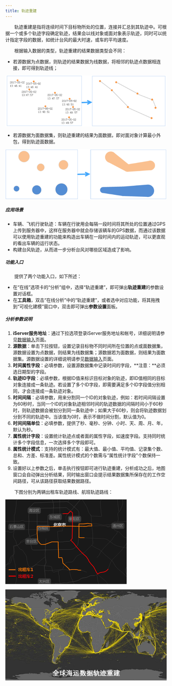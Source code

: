 ```yaml
---
title: 轨迹重建
---
```


　　轨迹重建是指将连续时间下目标物所处的位置，连接并汇总到其轨迹中。可根据一个或多个轨迹字段确定轨迹，结果会以线对象或面对象表示轨迹，同时可以统计指定字段的数据，如统计台风的最大时速，或车的平均速度。

　　根据输入数据的类型，轨迹重建的结果数据类型会不同：

- 若源数据为点数据，则轨迹的结果数据为线数据，将相邻的轨迹点数据相连接，即可得到轨迹线；

![](img/ReconStructtracks_line.png)

- 若源数据为面数据集，则轨迹重建的结果为面数据，即对面对象计算最小外包，得到轨迹面数据。

![](img/ReconStructtracks_Polygon.png)

##### 应用场景

- 车辆、飞机行驶轨迹：车辆在行驶用会每隔一段时间将其所处的位置通过GPS上传到服务器中，这样在服务器中就会存储该辆车的GPS数据，而通过该数据可以使用轨迹重建的功能来构造出车辆在一段时间内的运动轨迹，可以更直观的看出车辆的运行状态。
- 构建台风轨迹，从而进一步分析台风对哪些区域造成了影响。


##### 功能入口

　　提供了两个功能入口，如下所述：

- 在“在线”选项卡的“分析”组中，选择“轨迹重建”，即可弹出**轨迹重建**的参数设置对话框。
- 在**工具箱**，双击“在线分析”中的“轨迹重建”，或者选中对应功能，将其拖拽到“可视化建模”窗口中，双击即可弹出**参数设置**面板。

##### 分析参数说明


1. **iServer服务地址**：通过下拉选项登录iServer服务地址和帐号，详细说明请参见[数据输入](DataInputType.html)页面。
2. **源数据**：单击下拉按钮，设置记录目标物不同时间所在位置的点或面数据集，源数据设置为点数据，则结果为线数据集；源数据若为面数据，则结果为面数据集。源数据设置的详细说明请参见[数据输入](DataInputType.html)页面。
3. **时间属性字段**：必填参数，设置源数据集中记录时间的字段，**注意：**必须选日期型的字段。
4. **轨迹ID字段**：必填参数，根据ID值来标识目标对象的轨迹，即ID值相同的目标对象连接成一条轨迹。若设置了多个ID字段，即需要满足多个ID字段值分别相同，才会连接成一条轨迹对象。
5. **时间间隔**：必填参数，用来分割同一个ID的对象轨迹，例如：若时间间隔设置为60秒时，当同一个ID的对象轨迹相邻时间的轨迹数据的间隔时间小于60秒时，则轨迹数据会被划分到同一条轨迹中；如果大于60秒，则会将轨迹数据划分到不同的轨迹中。当该值为0时，表示不做时间分割，默认值为0。
5. **时间间隔单位**：必填参数，提供了秒、毫秒、分钟、小时、天、周、月、年，默认为秒。
6. **属性统计字段**：设置统计轨迹点或者面的属性字段，如速度字段。支持同时统计多个字段信息，一次选择多个字段即可。
7. **属性统计模式**：支持的统计模式有：最大值、最小值、平均值、记录集个数、总和、方差、标准差。属性统计模式的个数需与“属性统计字段”个数保持一致。
8. 设置好以上参数之后，单击执行按钮即可进行轨迹重建，分析成功之后，地图窗口会自动弹出分析结果，同时输出窗口会提示结果数据集所保存在的工作空间路径，可从该路径获取结果数据路径。

　　下图分别为两辆出租车轨迹路线、航班轨迹路线：

![](img/ReconStructtracks.png)

![](img/SeaTrack.jpg)
